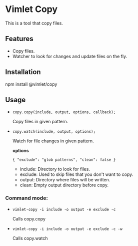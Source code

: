 # Vimlet Copy

This is a tool that copy files.

## Features

* Copy files.
* Watcher to look for changes and update files on the fly.

## Installation

npm install @vimlet/copy

## Usage

* `copy.copy(include, output, options, callback);`

    Copy files in given pattern.
    
* `copy.watch(include, output, options);`

    Watch for file changes in given pattern.

    **options**

    `{
        "exclude": "glob patterns",
        "clean": false
    }`

    * include: Directory to look for files.
    * exclude: Used to skip files that you don't want to copy.
    * output: Directory where files will be written.
    * clean: Empty output directory before copy.

### Command mode:

* `vimlet-copy -i include -o output -e exclude -c`

    Calls copy.copy

* `vimlet-copy -i include -o output -e exclude -c -w`

    Calls copy.watch
